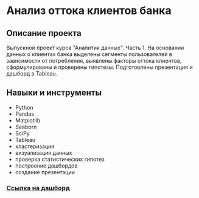 # Анализ оттока клиентов банка

## Описание проекта 
Выпускной проект курса "Аналитик данных". Часть 1. На основании данных о клиентах банка выделены сегменты пользователей в зависимости от потребления, выявлены факторы оттока клиентов, сформулированы и проверены гипотезы. Подготовлены презентация и дашборд в Tableau.

## Навыки и инструменты

- Python 
- Pandas
- Matplotlib
- Seaborn
- SciPy
- Tableau
- кластеризация
- визуализация данных 
- проверка статистических гипотез
- построение дашбордов
- создание презентации 

### [Ссылка на дашборд](https://public.tableau.com/views/_17016372107140/Dashboard1?:language=en-US&:sid=&:display_count=n&:origin=viz_share_link)
